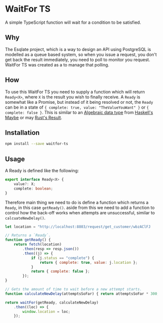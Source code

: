 # WaitFor TS

A simple TypeScript function will wait for a condition to be satisfied.

## Why

The Esqlate project, which is a way to design an API using PostgreSQL is modelled as a queue based system, so when you issue a request, you don't get back the result immediately, you need to poll to monitor you request. WaitFor TS was created as a to manage that polling.

## How

To use this WaitFor TS you need to supply a function which will return `Ready<X>`, where `X` is the result you wish to finally receive. A `Ready` is somewhat like a Promise, but instead of it being resolved or not, the `Ready` can be in a state of `{ complete: true, value: "TheValueYouWant" }` or `{ complete: false }`. This is similar to an [Algebraic data type](https://en.wikipedia.org/wiki/Algebraic_data_type) from [Haskell's Maybe](https://wiki.haskell.org/Maybe) or may [Rust's Result](https://doc.rust-lang.org/std/result/).

## Installation

```bash
npm install --save waitfor-ts
```

## Usage

A Ready is defined like the following:

```typescript
export interface Ready<X> {
    value?: X;
    complete: boolean;
}
```

Therefore main thing we need to do is define a function which returns a `Ready`, in this case `getReady()`. aside from this we need to add a function to control how the back-off works when attempts are unsuccessful, similar to `calcuateNewDelay()`.

```javascript
let location = "http://localhost:8803/request/get_customer/wbzAClFJ

// Returns a `Ready`.
function getReady() {
    return fetch(location)
        .then(resp => resp.json())
        .then((j) => {
            if (j.status == "complete") {
                return { complete: true, value: j.location };
            }
            return { complete: false };
        });
}

// Gets the amount of time to wait before a new attempt starts.
function calculateNewDelay(attemptsSoFar) { return attemptsSoFar * 300; }

return waitFor(getReady, calculateNewDelay)
    .then((loc) => {
        window.location = loc;
    });
```
